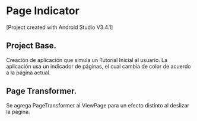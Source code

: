 # Page Indicator

[Project created with Android Studio V3.4.1]

## Project Base.
Creación de aplicación que simula un Tutorial Inicial al usuario.
La aplicación usa un indicador de páginas, el cual cambia de color de acuerdo a la página actual.

## Page Transformer.
Se agrega PageTransformer al ViewPage para un efecto distinto al deslizar la página.